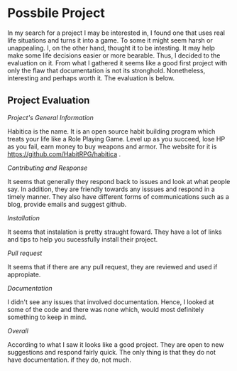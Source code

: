 # Possbile Project #

In my search for a project I may be interested in, I found one that uses real life situations and turns it into a game. 
To some it might seem harsh or unappealing. I, on the other hand, thought it to be intesting. It may help make some life
decisions easier or more bearable. Thus, I decided to the evaluation on it. From what I gathered it seems like a good first
project with only the flaw that documentation is not its stronghold. Nonetheless, interesting and perhaps worth it. The evaluation is 
below.





## Project Evaluation ##

*Project's General Information*

Habitica is the name. It is an open source habit building program which treats your life like a Role Playing Game. 
Level up as you succeed, lose HP as you fail, earn money to buy weapons and armor. The website for it is 
https://github.com/HabitRPG/habitica .

*Contributing and Response*

It seems that generally they respond back to issues and look at what people say. In addition, they are friendly 
towards any isssues and respond in a timely manner. They also have different forms of communications such as a blog, provide emails and suggest github.

*Installation*

It seems that instalation is pretty straught foward. They have a lot of links and tips to help you sucessfully install their project.

*Pull request*

It seems that if there are any pull request, they are reviewed and used if appropiate. 

*Documentation*

I didn't see any issues that involved documentation. Hence, I looked at some of the code and there was none which, would
most definitely something to keep in mind.

*Overall*

According to what I saw it looks like a good project. They are open to new suggestions and respond fairly quick. The only thing is that they do not have documentation. if they do, not much.
